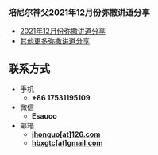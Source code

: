 ### 培尼尔神父2021年12月份弥撒讲道分享

- [2021年12月份弥撒讲道分享](https://izshui.github.io/2021.12/2121/12/01/%E5%9F%B9%E5%B0%BC%E5%B0%94%E7%A5%9E%E7%88%B621%E5%B9%B412%E6%9C%88%E4%BB%BD%E5%BC%A5%E6%92%92%E8%AE%B2%E9%81%93%E5%88%86%E4%BA%AB/)
- [其他更多弥撒讲道分享](https://izshui.github.io)

<!-- .slide vertical=true -->

## 联系方式

- 手机
  - **+86 17531195109**
- 微信
  - **Esauoo**
- 邮箱
  - **[jhonguo[at]126.com](mailto:jhonguo@126.com)**
  - **[hbxgtc[at]gmail.com](mailto:hbxgtc@gmail.com)**
